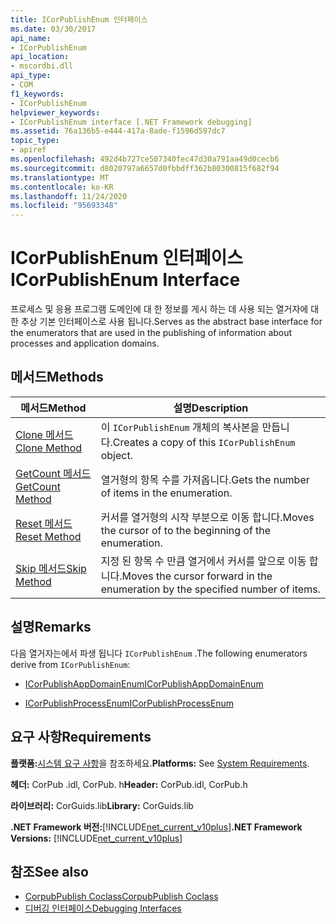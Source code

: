 ```yaml
---
title: ICorPublishEnum 인터페이스
ms.date: 03/30/2017
api_name:
- ICorPublishEnum
api_location:
- mscordbi.dll
api_type:
- COM
f1_keywords:
- ICorPublishEnum
helpviewer_keywords:
- ICorPublishEnum interface [.NET Framework debugging]
ms.assetid: 76a136b5-e444-417a-8ade-f1596d597dc7
topic_type:
- apiref
ms.openlocfilehash: 492d4b727ce507340fec47d30a791aa49d0cecb6
ms.sourcegitcommit: d8020797a6657d0fbbdff362b80300815f682f94
ms.translationtype: MT
ms.contentlocale: ko-KR
ms.lasthandoff: 11/24/2020
ms.locfileid: "95693348"
---
```

# <a name="icorpublishenum-interface"></a><span data-ttu-id="6b998-102">ICorPublishEnum 인터페이스</span><span class="sxs-lookup"><span data-stu-id="6b998-102">ICorPublishEnum Interface</span></span>

<span data-ttu-id="6b998-103">프로세스 및 응용 프로그램 도메인에 대 한 정보를 게시 하는 데 사용 되는 열거자에 대 한 추상 기본 인터페이스로 사용 됩니다.</span><span class="sxs-lookup"><span data-stu-id="6b998-103">Serves as the abstract base interface for the enumerators that are used in the publishing of information about processes and application domains.</span></span>  
  
## <a name="methods"></a><span data-ttu-id="6b998-104">메서드</span><span class="sxs-lookup"><span data-stu-id="6b998-104">Methods</span></span>  
  
|<span data-ttu-id="6b998-105">메서드</span><span class="sxs-lookup"><span data-stu-id="6b998-105">Method</span></span>|<span data-ttu-id="6b998-106">설명</span><span class="sxs-lookup"><span data-stu-id="6b998-106">Description</span></span>|  
|------------|-----------------|  
|[<span data-ttu-id="6b998-107">Clone 메서드</span><span class="sxs-lookup"><span data-stu-id="6b998-107">Clone Method</span></span>](icorpublishenum-clone-method.md)|<span data-ttu-id="6b998-108">이 `ICorPublishEnum` 개체의 복사본을 만듭니다.</span><span class="sxs-lookup"><span data-stu-id="6b998-108">Creates a copy of this `ICorPublishEnum` object.</span></span>|  
|[<span data-ttu-id="6b998-109">GetCount 메서드</span><span class="sxs-lookup"><span data-stu-id="6b998-109">GetCount Method</span></span>](icorpublishenum-getcount-method.md)|<span data-ttu-id="6b998-110">열거형의 항목 수를 가져옵니다.</span><span class="sxs-lookup"><span data-stu-id="6b998-110">Gets the number of items in the enumeration.</span></span>|  
|[<span data-ttu-id="6b998-111">Reset 메서드</span><span class="sxs-lookup"><span data-stu-id="6b998-111">Reset Method</span></span>](icorpublishenum-reset-method.md)|<span data-ttu-id="6b998-112">커서를 열거형의 시작 부분으로 이동 합니다.</span><span class="sxs-lookup"><span data-stu-id="6b998-112">Moves the cursor of to the beginning of the enumeration.</span></span>|  
|[<span data-ttu-id="6b998-113">Skip 메서드</span><span class="sxs-lookup"><span data-stu-id="6b998-113">Skip Method</span></span>](icorpublishenum-skip-method.md)|<span data-ttu-id="6b998-114">지정 된 항목 수 만큼 열거에서 커서를 앞으로 이동 합니다.</span><span class="sxs-lookup"><span data-stu-id="6b998-114">Moves the cursor forward in the enumeration by the specified number of items.</span></span>|  
  
## <a name="remarks"></a><span data-ttu-id="6b998-115">설명</span><span class="sxs-lookup"><span data-stu-id="6b998-115">Remarks</span></span>  

 <span data-ttu-id="6b998-116">다음 열거자는에서 파생 됩니다 `ICorPublishEnum` .</span><span class="sxs-lookup"><span data-stu-id="6b998-116">The following enumerators derive from `ICorPublishEnum`:</span></span>  
  
- [<span data-ttu-id="6b998-117">ICorPublishAppDomainEnum</span><span class="sxs-lookup"><span data-stu-id="6b998-117">ICorPublishAppDomainEnum</span></span>](icorpublishappdomainenum-interface.md)  
  
- [<span data-ttu-id="6b998-118">ICorPublishProcessEnum</span><span class="sxs-lookup"><span data-stu-id="6b998-118">ICorPublishProcessEnum</span></span>](icorpublishprocessenum-interface.md)  
  
## <a name="requirements"></a><span data-ttu-id="6b998-119">요구 사항</span><span class="sxs-lookup"><span data-stu-id="6b998-119">Requirements</span></span>  

 <span data-ttu-id="6b998-120">**플랫폼:**[시스템 요구 사항](../../get-started/system-requirements.md)을 참조하세요.</span><span class="sxs-lookup"><span data-stu-id="6b998-120">**Platforms:** See [System Requirements](../../get-started/system-requirements.md).</span></span>  
  
 <span data-ttu-id="6b998-121">**헤더:** CorPub .idl, CorPub. h</span><span class="sxs-lookup"><span data-stu-id="6b998-121">**Header:** CorPub.idl, CorPub.h</span></span>  
  
 <span data-ttu-id="6b998-122">**라이브러리:** CorGuids.lib</span><span class="sxs-lookup"><span data-stu-id="6b998-122">**Library:** CorGuids.lib</span></span>  
  
 <span data-ttu-id="6b998-123">**.NET Framework 버전:**[!INCLUDE[net_current_v10plus](../../../../includes/net-current-v10plus-md.md)]</span><span class="sxs-lookup"><span data-stu-id="6b998-123">**.NET Framework Versions:** [!INCLUDE[net_current_v10plus](../../../../includes/net-current-v10plus-md.md)]</span></span>  
  
## <a name="see-also"></a><span data-ttu-id="6b998-124">참조</span><span class="sxs-lookup"><span data-stu-id="6b998-124">See also</span></span>

- [<span data-ttu-id="6b998-125">CorpubPublish Coclass</span><span class="sxs-lookup"><span data-stu-id="6b998-125">CorpubPublish Coclass</span></span>](corpubpublish-coclass.md)
- [<span data-ttu-id="6b998-126">디버깅 인터페이스</span><span class="sxs-lookup"><span data-stu-id="6b998-126">Debugging Interfaces</span></span>](debugging-interfaces.md)
